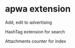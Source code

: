 # apwa extension

Add, edit to advertising

HashTag extension for search

Attachments counter for index
